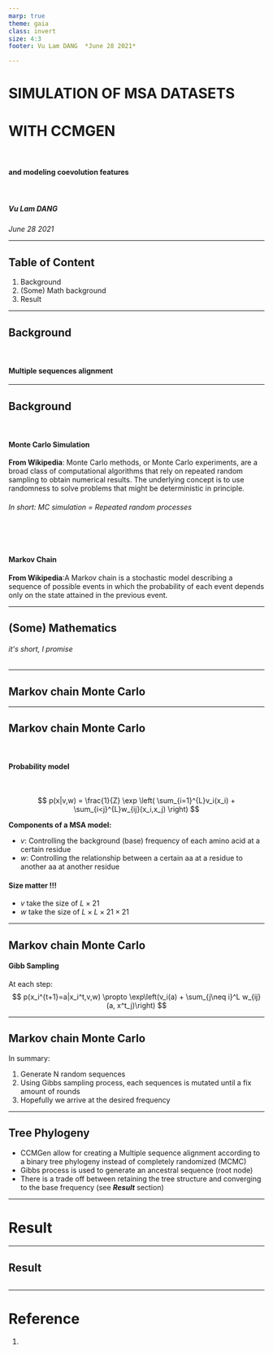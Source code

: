 ```yaml
---
marp: true
theme: gaia
class: invert
size: 4:3
footer: Vu Lam DANG  *June 28 2021*

---
```


<style>
section {
    font-size: 20px;
}
footer {
    text-align: right;
}
</style>

<!--
_class: invert lead 
_footer: ''  
-->

# SIMULATION OF MSA DATASETS 
# WITH CCMGEN
</br>

#### and modeling coevolution features
</br>

##### Vu Lam DANG
*June 28 2021*

---
## Table of Content

1. Background
2. (Some) Math background
3. Result

---

## Background
<br/>

#### Multiple sequences alignment

---
## Background
<br/>

#### Monte Carlo Simulation

**From Wikipedia**: Monte Carlo methods, or Monte Carlo experiments, are a broad class of computational algorithms that rely on repeated random sampling to obtain numerical results. The underlying concept is to use randomness to solve problems that might be deterministic in principle.

###### In short: MC simulation = Repeated random processes
<br/><br/>

#### Markov Chain
**From Wikipedia**:A Markov chain is a stochastic model describing a sequence of possible events in which the probability of each event depends only on the state attained in the previous event.

---
<!-- _class: invert lead -->
## (Some) Mathematics
###### *it's short, I promise*

---

## Markov chain Monte Carlo

<!-- By constructing a Markov chain that emits a desired probability distribution, we  -->

___
## Markov chain Monte Carlo
<br/>

#### Probability model
<br/>

$$
p(x|v,w) = \frac{1}{Z} \exp \left( \sum_{i=1}^{L}v_i(x_i) + \sum_{i<j}^{L}w_{ij}(x_i,x_j) \right)
$$

**Components of a MSA model:**
- $v$: Controlling the background (base) frequency of each amino acid at a certain residue 
- $w$: Controlling the relationship between a certain aa at a residue to another aa at another residue

#### Size matter !!!
- $v$ take the size of $L\times 21$
- $w$ take the size of $L\times L\times 21 \times 21$

___
## Markov chain Monte Carlo

#### Gibb Sampling

At each step:
$$
p(x_i^{t+1}=a|x_i^t,v,w) \propto \exp\left(v_i(a) + \sum_{j\neq i}^L w_{ij}(a, x^t_j)\right)
$$
<!-- At time t+1, residue i took an amino acid based on v, and w in relation to other residues -->
___
## Markov chain Monte Carlo

In summary:
1. Generate N random sequences
2. Using Gibbs sampling process, each sequences is mutated until a fix amount of rounds
3. Hopefully we arrive at the desired frequency

---

## Tree Phylogeny

- CCMGen allow for creating a Multiple sequence alignment according to a binary tree phylogeny instead of completely randomized (MCMC)
- Gibbs process is used to generate an ancestral sequence (root node)
- There is a trade off between retaining the tree structure and converging to the base frequency (see ***Result*** section)

---
<!-- _class: invert lead -->

# Result

---
## Result


![]()

---

# Reference
1. 